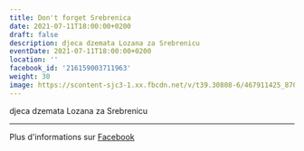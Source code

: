 ```yaml
---
title: Don't forget Srebrenica
date: 2021-07-11T18:00:00+0200
draft: false
description: djeca dzemata Lozana za Srebrenicu
eventDate: 2021-07-11T18:00:00+0200
location: ''
facebook_id: '216159003711963'
weight: 30
image: https://scontent-sjc3-1.xx.fbcdn.net/v/t39.30808-6/467911425_8702124949883247_8451066247417132989_n.jpg?_nc_cat=103&ccb=1-7&_nc_sid=9e60e4&_nc_ohc=hZVHr3qljW0Q7kNvwFUqQQJ&_nc_oc=AdlePSWuZGFqFBL4bVeNI0tX1seOe8EPAgJWalLK_LEV-pOQ717PG-Irwg0MCuw7PgE&_nc_zt=23&_nc_ht=scontent-sjc3-1.xx&edm=ABTKTjYEAAAA&_nc_gid=aiZQw9szriLv15X6T3ixkg&oh=00_AfNZL8KwoElfuNrcJP1CtUMP1A_92AoVT1cAC8h1VE2B6w&oe=684EDF59
---
```


djeca dzemata Lozana za Srebrenicu

---

Plus d'informations sur [Facebook](https://facebook.com/events/216159003711963)